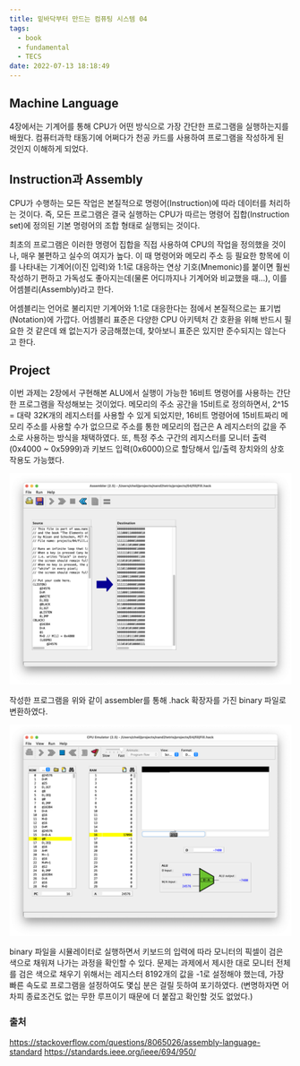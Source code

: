 ```yaml
---
title: 밑바닥부터 만드는 컴퓨팅 시스템 04
tags:
  - book
  - fundamental
  - TECS
date: 2022-07-13 18:18:49
---
```


## Machine Language
4장에서는 기계어를 통해 CPU가 어떤 방식으로 가장 간단한 프로그램을 실행하는지를 배웠다. 
컴퓨터과학 태동기에 어쩌다가 천공 카드를 사용하여 프로그램을 작성하게 된 것인지 이해하게 되었다.

## Instruction과 Assembly
CPU가 수행하는 모든 작업은 본질적으로 명령어(Instruction)에 따라 데이터를 처리하는 것이다.
즉, 모든 프로그램은 결국 실행하는 CPU가 따르는 명령어 집합(Instruction set)에 정의된 기본 명령어의 조합 형태로 실행되는 것이다.

최초의 프로그램은 이러한 명령어 집합을 직접 사용하여 CPU의 작업을 정의했을 것이나, 매우 불편하고 실수의 여지가 높다. 이 때 명령어와 메모리 주소 등 필요한 항목에 이를 나타내는 기계어(이진 입력)와 1:1로 대응하는 연상 기호(Mnemonic)를 붙이면 훨씬 작성하기 편하고 가독성도 좋아지는데(물론 어디까지나 기계어와 비교했을 때...), 이를 어셈블리(Assembly)라고 한다.

어셈블리는 언어로 불리지만 기계어와 1:1로 대응한다는 점에서 본질적으로는 표기법(Notation)에 가깝다. 어셈블리 표준은 다양한 CPU 아키텍처 간 호환을 위해 반드시 필요한 것 같은데 왜 없는지가 궁금해졌는데, 찾아보니 표준은 있지만 준수되지는 않는다고 한다.

## Project
이번 과제는 2장에서 구현해본 ALU에서 실행이 가능한 16비트 명령어를 사용하는 간단한 프로그램을 작성해보는 것이었다.
메모리의 주소 공간을 15비트로 정의하면서, 2^15 = 대략 32K개의 레지스터를 사용할 수 있게 되었지만, 16비트 명령어에 15비트짜리 메모리 주소를 사용할 수가 없으므로 주소를 통한 메모리의 접근은 A 레지스터의 값을 주소로 사용하는 방식을 채택하였다.
또, 특정 주소 구간의 레지스터를 모니터 출력(0x4000 ~ 0x5999)과 키보드 입력(0x6000)으로 할당해서 입/출력 장치와의 상호작용도 가능했다.

![](../images/tecs04-assembler.png)

작성한 프로그램을 위와 같이 assembler를 통해 .hack 확장자를 가진 binary 파일로 변환하였다.

![](../images/tecs04-CPUsimulator.png)

binary 파일을 시뮬레이터로 실행하면서 키보드의 입력에 따라 모니터의 픽셀이 검은 색으로 채워져 나가는 과정을 확인할 수 있다.
문제는 과제에서 제시한 대로 모니터 전체를 검은 색으로 채우기 위해서는 레지스터 8192개의 값을 -1로 설정해야 했는데, 가장 빠른 속도로 프로그램을 설정하여도 몇십 분은 걸릴 듯하여 포기하였다.
(변명하자면 어차피 종료조건도 없는 무한 루프이기 때문에 더 붙잡고 확인할 것도 없었다.) 

### 출처
https://stackoverflow.com/questions/8065026/assembly-language-standard
https://standards.ieee.org/ieee/694/950/